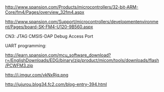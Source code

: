 http://www.spansion.com/Products/microcontrollers/32-bit-ARM-Core/fm4/Pages/overview_32fm4.aspx

http://www.spansion.com/Support/microcontrollers/developmentenvironment/Pages/board-SK-FM4-U120-9B560.aspx

CN3: JTAG
CMSIS-DAP Debug Access Port


UART programming:

http://learn.spansion.com/mcu_software_download?r=/EnglishDownloads/EDG/binary/zip/product/micom/tools/downloads/flash/PCWFM3.zip

http://i.imgur.com/vkNxRjq.png

http://jujurou.blog34.fc2.com/blog-entry-394.html

